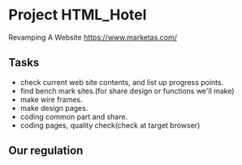 # Project HTML_Hotel
Revamping A Website
https://www.marketas.com/

## Tasks
- check current web site contents, and list up progress points.
- find bench mark sites.(for share design or functions we'll make)
- make wire frames.
- make design pages. 
- coding common part and share.
- coding pages, quality check(check at target browser)

## Our regulation

